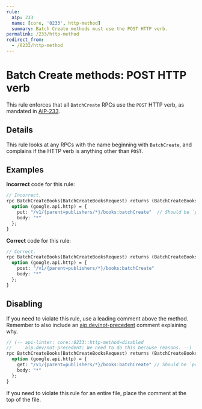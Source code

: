 ```yaml
---
rule:
  aip: 233
  name: [core, '0233', http-method]
  summary: Batch Create methods must use the POST HTTP verb.
permalink: /233/http-method
redirect_from:
  - /0233/http-method
---
```


# Batch Create methods: POST HTTP verb

This rule enforces that all `BatchCreate` RPCs use the `POST` HTTP verb, as
mandated in [AIP-233][].

## Details

This rule looks at any RPCs with the name beginning with `BatchCreate`, and
complains if the HTTP verb is anything other than `POST`.

## Examples

**Incorrect** code for this rule:

```proto
// Incorrect.
rpc BatchCreateBooks(BatchCreateBooksRequest) returns (BatchCreateBooksResponse) {
  option (google.api.http) = {
    put: "/v1/{parent=publishers/*}/books:batchCreate"  // Should be `post:`.
    body: "*"
  };
}
```

**Correct** code for this rule:

```proto
// Correct.
rpc BatchCreateBooks(BatchCreateBooksRequest) returns (BatchCreateBooksResponse) {
  option (google.api.http) = {
    post: "/v1/{parent=publishers/*}/books:batchCreate"
    body: "*"
  };
}
```

## Disabling

If you need to violate this rule, use a leading comment above the method.
Remember to also include an [aip.dev/not-precedent][] comment explaining why.

```proto
// (-- api-linter: core::0233::http-method=disabled
//     aip.dev/not-precedent: We need to do this because reasons. --)
rpc BatchCreateBooks(BatchCreateBooksRequest) returns (BatchCreateBooksResponse) {
  option (google.api.http) = {
    get: "/v1/{parent=publishers/*}/books:batchCreate" // Should be `post:`.
    body: "*"
  };
}
```

If you need to violate this rule for an entire file, place the comment at the
top of the file.

[aip-233]: https://aip.dev/233
[aip.dev/not-precedent]: https://aip.dev/not-precedent
